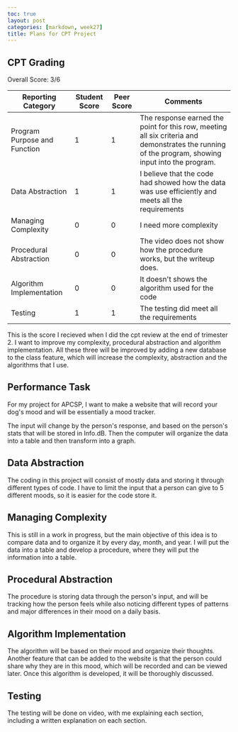 ```yaml
---
toc: true
layout: post
categories: [markdown, week27]
title: Plans for CPT Project
---
```


## CPT Grading
Overall Score: 3/6

| Reporting Category          | Student Score  |Peer Score| Comments |
|------------------------------|----------------|----|------|
| Program Purpose and Function |      1         |  1  |The response earned the point for this row, meeting all six criteria and demonstrates the running of the program, showing input into the program. |
| Data Abstraction             |      1         |  1  | I believe that the code had showed how the data was use efficiently and meets all the requirements |
| Managing Complexity          |      0         |   0 |I need more complexity|
| Procedural Abstraction       |      0         |0    |The video does not show how the procedure works, but the writeup does.|
| Algorithm Implementation     |      0         |0    |It doesn't shows the algorithm used for the code |
| Testing                      |      1         |1    |The testing did meet all the requirements|

This is the score I recieved when I did the cpt review at the end of trimester 2. I want to improve my complexity, procedural abstraction and algorithm implementation. All these three will be improved by adding a new database to the class feature, which will increase the complexity, abstraction and the algorithms that I use. 

## Performance Task

For my project for APCSP, I want to make a website that will record your dog's mood and will be essentially a mood tracker.

The input will change by the person's response, and based on the person's stats that will be stored in Info.dB. Then the computer will organize the data into a table and then transform into a graph.

## Data Abstraction

The coding in this project will consist of mostly data and storing it through different types of code. I have to limit the input that a person can give to 5 different moods, so it is easier for the code store it.

## Managing Complexity

This is still in a work in progress, but the main objective of this idea is to compare data and to organize it by every day, month, and year. I will put the data into a table and develop a procedure, where they will put the information into a table.

## Procedural Abstraction

The procedure is storing data through the person's input, and will be tracking how the person feels while also noticing different types of patterns and major differences in their mood on a daily basis.

## Algorithm Implementation

The algorithm will be based on their mood and organize their thoughts. Another feature that can be added to the website is that the person could share why they are in this mood, which will be recorded and can be viewed later. Once this algorithm is developed, it will be thoroughly discussed.

## Testing

The testing will be done on video, with me explaining each section, including a written explanation on each section. 

